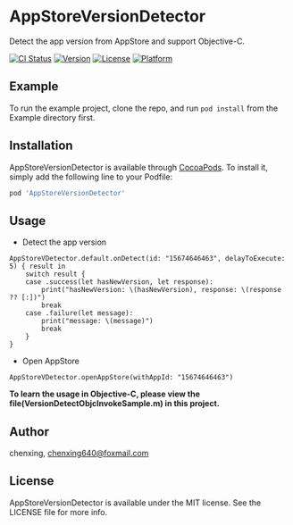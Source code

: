 # AppStoreVersionDetector

Detect the app version from AppStore and support Objective-C.

[![CI Status](https://img.shields.io/travis/chenxing640/AppStoreVersionDetector.svg?style=flat)](https://travis-ci.org/chenxing640/AppStoreVersionDetector)
[![Version](https://img.shields.io/cocoapods/v/AppStoreVersionDetector.svg?style=flat)](https://cocoapods.org/pods/AppStoreVersionDetector)
[![License](https://img.shields.io/cocoapods/l/AppStoreVersionDetector.svg?style=flat)](https://cocoapods.org/pods/AppStoreVersionDetector)
[![Platform](https://img.shields.io/cocoapods/p/AppStoreVersionDetector.svg?style=flat)](https://cocoapods.org/pods/AppStoreVersionDetector)


## Example

To run the example project, clone the repo, and run `pod install` from the Example directory first.


## Installation

AppStoreVersionDetector is available through [CocoaPods](https://cocoapods.org). To install
it, simply add the following line to your Podfile:

```ruby
pod 'AppStoreVersionDetector'
```


## Usage

- Detect the app version

```
AppStoreVDetector.default.onDetect(id: "15674646463", delayToExecute: 5) { result in
    switch result {
    case .success(let hasNewVersion, let response):
        print("hasNewVersion: \(hasNewVersion), response: \(response ?? [:])")
        break
    case .failure(let message):
        print("message: \(message)")
        break
    }
}
```

- Open AppStore

```
AppStoreVDetector.openAppStore(withAppId: "15674646463")
```

**To learn the usage in Objective-C, please view the file(VersionDetectObjcInvokeSample.m) in this project.**

## Author

chenxing, chenxing640@foxmail.com


## License

AppStoreVersionDetector is available under the MIT license. See the LICENSE file for more info.

